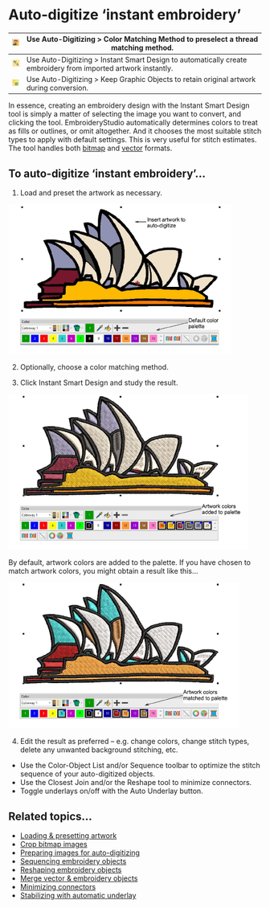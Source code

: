 # Auto-digitize ‘instant embroidery’

| ![MatchToPalette00034.png](assets/MatchToPalette00034.png)           | Use Auto-Digitizing > Color Matching Method to preselect a thread matching method.                             |
| -------------------------------------------------------------------- | -------------------------------------------------------------------------------------------------------------- |
| ![InstantSmartDesign.png](assets/InstantSmartDesign.png)             | Use Auto-Digitizing > Instant Smart Design to automatically create embroidery from imported artwork instantly. |
| ![KeepOriginalObjects00035.png](assets/KeepOriginalObjects00035.png) | Use Auto-Digitizing > Keep Graphic Objects to retain original artwork during conversion.                       |

In essence, creating an embroidery design with the Instant Smart Design tool is simply a matter of selecting the image you want to convert, and clicking the tool. EmbroideryStudio automatically determines colors to treat as fills or outlines, or omit altogether. And it chooses the most suitable stitch types to apply with default settings. This is very useful for stitch estimates. The tool handles both [bitmap](../../glossary/glossary) and [vector](../../glossary/glossary) formats.

## To auto-digitize ‘instant embroidery’...

1. Load and preset the artwork as necessary.

![AutoDigitizeInstantEmbroidery1.png](assets/AutoDigitizeInstantEmbroidery1.png)

2. Optionally, choose a color matching method.

3. Click Instant Smart Design and study the result.

![AutoDigitizeInstantEmbroidery2.png](assets/AutoDigitizeInstantEmbroidery2.png)

By default, artwork colors are added to the palette. If you have chosen to match artwork colors, you might obtain a result like this...

![AutoDigitizeInstantEmbroidery3.png](assets/AutoDigitizeInstantEmbroidery3.png)

4. Edit the result as preferred – e.g. change colors, change stitch types, delete any unwanted background stitching, etc.

- Use the Color-Object List and/or Sequence toolbar to optimize the stitch sequence of your auto-digitized objects.
- Use the Closest Join and/or the Reshape tool to minimize connectors.
- Toggle underlays on/off with the Auto Underlay button.

## Related topics...

- [Loading & presetting artwork](Loading_presetting_artwork)
- [Crop bitmap images](../bitmaps/Crop_bitmap_images)
- [Preparing images for auto-digitizing](../bitmaps/Preparing_images_for_auto-digitizing)
- [Sequencing embroidery objects](../../Modifying/combine/Sequencing_embroidery_objects)
- [Reshaping embroidery objects](../../Modifying/reshape/Reshaping_embroidery_objects)
- [Merge vector & embroidery objects](../../Modifying/reshape/Merge_vector_embroidery_objects)
- [Minimizing connectors](../../Quality/connectors/Minimizing_connectors)
- [Stabilizing with automatic underlay](../../Quality/underlays/Stabilizing_with_automatic_underlay)
